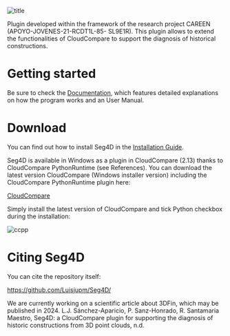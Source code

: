 ![title](https://github.com/Luisjupm/Seg4D/assets/107433987/07a2e9ef-6ae5-4121-a1aa-df4e7101e47a)

Plugin developed within the framework of the research project CAREEN (APOYO-JOVENES-21-RCDT1L-85- SL9E1R). This plugin allows to extend the functionalities of CloudCompare to support the diagnosis of historical constructions.

# Getting started
Be sure to check the [Documentation](https://github.com/Luisjupm/Seg4D/blob/main/assets_sheets/guide_construction-system-segmentation.pdf), which features detailed explanations on how the program works and an User Manual.

# Download
You can find out how to install Seg4D in the [Installation Guide](https://github.com/Luisjupm/Seg4D/blob/main/installer/seg4d_installation_guide.pdf).

Seg4D is available in Windows as a plugin in CloudCompare (2.13) thanks to CloudCompare PythonRuntime (see References). You can download the latest version CloudCompare (Windows installer version) including the CloudCompare PythonRuntime plugin here:

[CloudCompare](https://www.danielgm.net/cc/)

Simply install the latest version of CloudCompare and tick Python checkbox during the installation:

![ccpp](https://github.com/Luisjupm/Seg4D/assets/107433987/71bf7405-c45e-48fb-9334-7d44d65f578b)



# Citing Seg4D
You can cite the repository itself:

https://github.com/Luisjupm/Seg4D/

We are currently working on a scientific article about 3DFin, which may be published in 2024.
L.J. Sánchez-Aparicio, P. Sanz-Honrado, R. Santamaria Maestro, Seg4D: a CloudCompare plugin for supporting the diagnosis of historic constructions from 3D point clouds, n.d.
